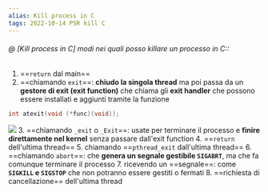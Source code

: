 ```yaml
---
alias: Kill process in C
tags: 2022-10-14 PSR kill C
---
```


###### @ [Kill process in C] modi nei quali posso killare un processo in C::
1. ==`return` dal main==
2. ==chiamando `exit`==: **chiudo la singola thread** ma poi passa da un **gestore di exit (exit function)** che chiama gli **exit handler** che possono essere installati e aggiunti tramite la funzione
```c
int atexit(void (*func)(void));
```
![](Uni/PSR/img/exit.jpeg)
3. ==chiamando `_exit` o `_Exit`==: usate per terminare il processo e **finire direttamente nel kernel** senza passare dall'exit function
4. ==`return` dell'ultima thread==
5. chiamando ==`pthread_exit` dall'ultima thread==
6. ==chiamando `abort`==: che **genera un segnale gestibile `SIGABRT`**, ma che fa comunque terminare il processo
7. ricevendo un ==segnale==: come **`SIGKILL` e `SIGSTOP`** che non potranno essere gestiti o fermati
8. ==richiesta di cancellazione== dell'ultima thread
<!--ID: 1672220830737-->
